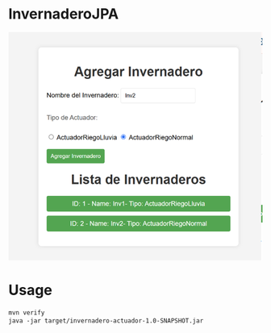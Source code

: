 # InvernaderoJPA
![Demo](https://github.com/AdanRuiz/InvernaderoJPA/blob/main/index.png?raw=true)

# Usage
```
mvn verify
java -jar target/invernadero-actuador-1.0-SNAPSHOT.jar
```
 